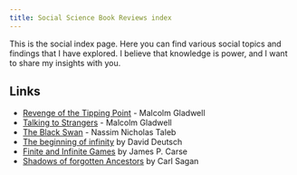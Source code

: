 ```yaml
---
title: Social Science Book Reviews index
---
```



This is the social index page. Here you can find various social topics and findings that I have explored. I believe that knowledge is power, and I want to share my insights with you.

## Links

- [Revenge of the Tipping Point](./Revenge_of_the_Tipping_Point-Malcom_Gladwell) - Malcolm Gladwell
- [Talking to Strangers](./Talking_to_Strangers-Malcom_Gladwell) - Malcolm Gladwell
- [The Black Swan](./The_Black_Swan-Nassim_Taleb) - Nassim Nicholas Taleb
- [The beginning of infinity](./the_beginning_of_infinity-David_Deutsch.md) by David Deutsch
- [Finite and Infinite Games](./Finite_and_Infinite_Games-James_P_Carse.md) by James P. Carse
- [Shadows of forgotten Ancestors](./Shadows_of_our_ancestors-Carl_Sagan.md) by Carl Sagan
